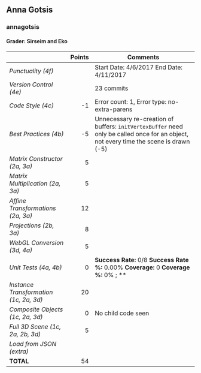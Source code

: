 
## Anna Gotsis

### annagotsis

#### Grader: Sirseim and Eko

| | Points | Comments |
| --- | ---: | --- |
| *Punctuality (4f)* |  | Start Date: 4/6/2017 End Date: 4/11/2017 |
| *Version Control (4e)* |  | 23 commits |
| *Code Style (4c)* | -1 | Error count: 1, Error type: no-extra-parens |
| *Best Practices (4b)* | -5 | Unnecessary re-creation of buffers: `initVertexBuffer` need only be called once for an object, not every time the scene is drawn (-5) |
| *Matrix Constructor (2a, 3a)* | 5 |  |
| *Matrix Multiplication (2a, 3a)* | 5 |  |
| *Affine Transformations (2a, 3a)* | 12 |  |
| *Projections (2b, 3a)* | 8 |  |
| *WebGL Conversion (3d, 4a)* | 5 |  |
| *Unit Tests (4a, 4b)* | 0 | **Success Rate:** 0/8 **Success Rate %:** 0.00% **Coverage:** 0 **Coverage %:** 0% ; **|
| *Instance Transformation (1c, 2a, 3d)* | 20 |  |
| *Composite Objects (1c, 2a, 3d)* | 0 | No child code seen |
| *Full 3D Scene (1c, 2a, 2b, 3d)* | 5 |  |
| *Load from JSON (extra)* |  |  |
| **TOTAL** | 54 |
